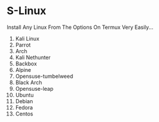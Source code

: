 # S-Linux
Install Any Linux From The Options On Termux Very Easily...
1. Kali Linux
2. Parrot
3. Arch
4. Kali Nethunter
5. Backbox
6. Alpine
7. Opensuse-tumbelweed
8. Black Arch
9. Opensuse-leap
10. Ubuntu
11. Debian
12. Fedora
13. Centos
